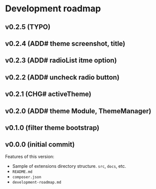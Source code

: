 # Development roadmap

## v0.2.5 (TYPO)


## v0.2.4 (ADD# theme screenshot, title)


## v0.2.3 (ADD# radioList itme option)


## v0.2.2 (ADD# uncheck radio button)


## v0.2.1 (CHG# activeTheme)


## v0.2.0 (ADD# theme Module, ThemeManager)


## v0.1.0 (filter theme bootstrap)


## v0.0.0 (initial commit)

Features of this version:

* Sample of extensions directory structure. `src`, `docs`, etc.
* `README.md`
* `composer.json`
* `development-roadmap.md`
